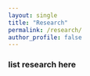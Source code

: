 ```yaml
---
layout: single
title: "Research"
permalink: /research/
author_profile: false
---
```


### list research here
